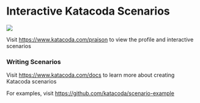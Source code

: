 # Interactive Katacoda Scenarios

[![](http://shields.katacoda.com/katacoda/praison/count.svg)](https://www.katacoda.com/praison "Get your profile on Katacoda.com")

Visit https://www.katacoda.com/praison to view the profile and interactive scenarios

### Writing Scenarios
Visit https://www.katacoda.com/docs to learn more about creating Katacoda scenarios

For examples, visit https://github.com/katacoda/scenario-example

